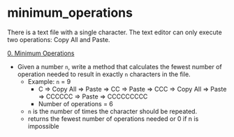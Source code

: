# minimum_operations
There is a text file with a single character.  The text editor can only execute two operations: Copy All and Paste.

[0. Minimum Operations](/minimum_operations/0-minoperations.py)
* Given a number `n`, write a method that calculates the fewest number of operation needed to result in exactly `n` characters in the file.
  * Example: `n` = 9
    * C => Copy All => Paste => CC => Paste => CCC => Copy All => Paste => CCCCCC => Paste => CCCCCCCCC
    * Number of operations = 6
  * `n` is the number of times the character should be repeated.
  * returns the fewest number of operations needed or 0 if n is impossible
